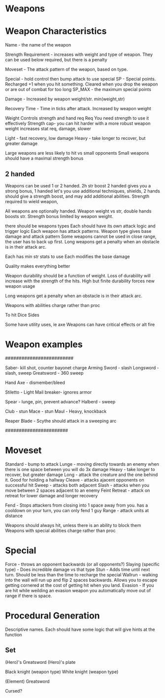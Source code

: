 # Weapons


# Weapon Characteristics

Name - the name of the weapon

Strength Requirement - increases with weight and type of weapon.  They can be used below required, but there is a penalty

Moveset - The attack pattern of the weapon, based on type.

Special - hold control then bump attack to use special
SP - Special points.  Recharged +1 when you hit something. Cleared when you drop the weapon or are out of combat for too long
SP_MAX - the maximum special points


Damage - Increased by weapon weight/str.  min(weight,str)

Recovery Time - Time in ticks after attack.  Increased by weapon weight

Weight
  Controls strength and hand req
  Req You need strength to use it effectively
  Strength cap- you can hit harder with a more robust weapon
  weight increases stat req, damage, slower
  
  Light - fast recovery, low damage
  Heavy - take longer to recover, but greater damage

  Large weapons are less likely to hit vs small opponents
  Small weapons should have a maximal strength bonus


## 2 handed
Weapons can be used 1 or 2 handed. 
2h str boost
2 handed gives you a strong bonus, 1 handed let's you use additional techniques, shields, 
2 hands should give a strength boost, and may add additional abilities.
Strength required to wield weapon, 

All weapons are optionally handed. Weapon weight vs str, double hands boosts str. Strength bonus limited by weapon weight.


there should be weapons types 
Each should have its own attack logic and trigger logic
Each weapon has attack patterns.
Weapon type gives base damage and attack pattern
Some weapons cannot be used in close range, the user has to back up first.
Long weapons get a penalty when an obstacle is in their attack arc.

Each has min str stats to use
Each modifies the base damage

Quality makes everything better

Weapon durability should be a function of weight. Loss of durability will increase with the strength of the hits.
High but finite durability forces new weapon usage


Long weapons get a penalty when an obstacle is in their attack arc.

Weapons with abilities charge rather than proc


To hit
Dice
Sides

Some have utility uses, ie axe
Weapons can have critical effects or alt fire

# Weapon examples
#########################

Saber- kill shot, counter bayonet charge
Arming Sword - slash
Longsword - slash, sweep
Greatsword - 360 sweep

Hand Axe - dismember/bleed

Stiletto - Light
Mail breaker- ignores armor

Spear - lunge, pin, prevent advance?
Halberd - sweep

Club - stun
Mace - stun
Maul - Heavy, knockback

Reaper Blade - Scythe should attack in a sweeping arc

#######################

# Moveset
Standard - bump to attack
Lunge - moving directly towards an enemy when there is one space between you will do 3x damage
Heavy - take longer to recover, but greater damage
Long - attack the creature and the one behind it.  Good for holding a hallway
Cleave - attacks ajacent opponents on successful hit
Sweep - attacks both adjacent
Slash - attacks when you move between 2 spaces adjacent to an enemy
Feint Retreat - attack on retreat for lower damage and longer recovery

Fend - Stops attackers from closing into 1 space away from you. has a cooldown on your turn, you can only fend 1 guy
Range - attack units at distance

Weapons should always hit, unless there is an ability to block them
Weapons with special abilities charge rather than proc

# Special
Force - throws an opponent backwards (or all opponents?)
Slaying (specific type) - Does incredible damage vs that type
Stun - Adds time until next turn.  Should be less than the time to recharge the special
Wallrun - walking into the wall will run up and flip 2 spaces backwards.  Allows you to escape getting cornered at the cost of getting hit when you land.
Evasion - If you are hit while weilding an evasion weapon you automatically move out of range if there is space.


# Procedural Generation
Descriptive names.  Each should have some logic that will give hints at the function

## Set
(Hero)'s Greatsword
(Hero)'s plate

Black knight (weapon type)
White knight (weapon type)

(Element) Greatsword

Cursed?